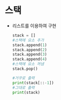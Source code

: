 # 스택

- 리스트를 이용하여 구현

  ~~~python
  stack = []
  #스택에 요소 추가
  stack.append(1)
  stack.append(2)
  stack.append(3)
  stack.append(4)
  #스택에 요소 꺼냄
  stack.pop()
  
  #거꾸로 출력
  print(stack[::-1])
  #그대로 출력
  print(stack)
  
  
  ~~~

  